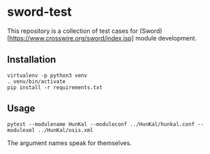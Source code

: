 # sword-test

This repository is a collection of test cases for (Sword)[https://www.crosswire.org/sword/index.jsp] module development.

## Installation

```
virtualenv -p python3 venv
. venv/bin/activate
pip install -r requirements.txt
```

## Usage

```
pytest --modulename HunKal --moduleconf ../HunKal/hunkal.conf --modulexml ../HunKal/osis.xml
```

The argument names speak for themselves.
